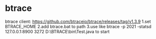 # btrace
btrace client: https://github.com/btraceio/btrace/releases/tag/v1.3.9
1.set BTRACE_HOME
2.add btrace.bat to path
3.use like    btrace -p 2021 -statsd 127.0.0.1:8900 3272 D:\BTRACE\bin\Test.java   to start
